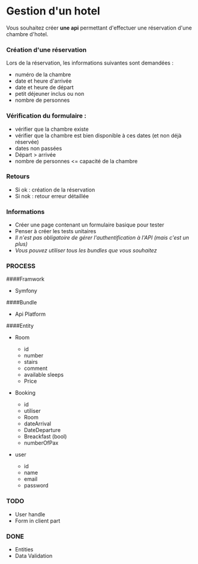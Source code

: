 # Gestion d'un hotel

Vous souhaitez créer **une api** permettant d'effectuer une réservation d'une chambre d'hotel.

### Création d'une réservation
Lors de la réservation, les informations suivantes sont demandées :
- numéro de la chambre
- date et heure d'arrivée
- date et heure de départ
- petit déjeuner inclus ou non
- nombre de personnes

### Vérification du formulaire :
- vérifier que la chambre existe
- vérifier que la chambre est bien disponible à ces dates (et non déjà réservée)
- dates non passées
- Départ > arrivée
- nombre de personnes <= capacité de la chambre

### Retours
- Si ok : création de la réservation
- Si nok : retour erreur détaillée

### Informations
- Créer une page contenant un formulaire basique pour tester
- Penser à créer les tests unitaires
- *Il n'est pas obligatoire de gérer l'authentification à l'API (mais c'est un plus)*
- *Vous pouvez utiliser tous les bundles que vous souhaitez*

### PROCESS

####Framwork 
* Symfony

####Bundle
* Api Platform

####Entity
  *  Room
     *   id
     *  number
     *  stairs
     *  comment
     *  available sleeps
     *  Price
        
   * Booking
      * id
      *  utiliser
      *  Room
      * dateArrival
      * DateDeparture
      * Breackfast (bool)
      * numberOfPax
        
   * user
      * id
      * name
      * email
      * password
        
        
### TODO

* User handle
* Form in client part

### DONE

* Entities
* Data Validation


